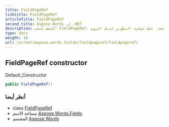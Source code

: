 ```yaml
---
title: FieldPageRef
linktitle: FieldPageRef
articleTitle: FieldPageRef
second_title: Aspose.Words لـ .NET
description: اكتشف مُنشئ FieldPageRef، الحل الأمثل لمراجعة الحقول بكفاءة في البرمجة. بسّط عملية التطوير لديك اليوم!
type: docs
weight: 10
url: /ar/net/aspose.words.fields/fieldpageref/fieldpageref/
---
```

## FieldPageRef constructor

Default_Constructor

```csharp
public FieldPageRef()
```

### أنظر أيضا

* class [FieldPageRef](../)
* مساحة الاسم [Aspose.Words.Fields](../../../aspose.words.fields/)
* المجسم [Aspose.Words](../../../)
